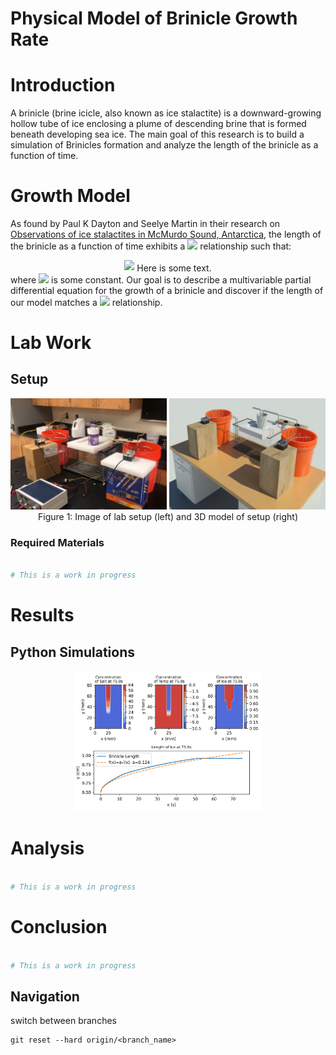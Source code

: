 # Physical Model of Brinicle Growth Rate

# Introduction
A brinicle (brine icicle, also known as ice stalactite) is a downward-growing hollow tube of ice enclosing a plume of descending brine that is formed beneath developing sea ice. The main goal of this research is to build a simulation of Brinicles formation and analyze the length of the brinicle as a function of time.

# Growth Model
As found by Paul K Dayton and Seelye Martin in their research on [Observations of ice stalactites in McMurdo Sound, Antarctica](https://agupubs.onlinelibrary.wiley.com/doi/abs/10.1029/JC076i006p01595), the length of the brinicle as a function of time exhibits a 
<img src="https://latex.codecogs.com/gif.latex?\dpi{70}&space;\bg_black&space;\fn_jvn&space;\sqrt{t}" 
/> relationship such that: 
<!--You must use &space instead of " " or it will break-->
<!-----------LATEX IN HTML----------->
<div align ="center"> 
    <img src="https://latex.codecogs.com/gif.latex?\dpi{150}&space;\bg_black&space;\fn_jvn&space;\boxed{L(t)=\alpha\sqrt{t}}"/>
    <span style="vertical-align: middle;">Here is some text.</span>
</div>
<!--------------------------------------->
where <img src="https://latex.codecogs.com/gif.latex?\dpi{100}&space;\bg_black&space;\fn_jvn&space;\alpha" 
/> is some constant. Our goal is to describe a multivariable partial differential equation for the growth of a brinicle and discover if the length of our model matches a <img src="https://latex.codecogs.com/gif.latex?\dpi{70}&space;\bg_black&space;\fn_jvn&space;\sqrt{t}" 
/> relationship.

# Lab Work
## Setup
<div align="center">
    <img src="3D Models/Lab_Setup2.jpg" alt="drawing" width="250"/>
    <img src="3D Models/3D View 1.jpg" alt="drawing" width="250"/>
    <div> Figure 1: Image of lab setup (left) and 3D model of setup (right) </div>
</div>

### Required Materials
```python

# This is a work in progress

```

# Results
## Python Simulations
<p align="center">
    <img src="images/results.png" alt="drawing" width="300"/>
</p>

# Analysis
```python

# This is a work in progress

```
# Conclusion
```python

# This is a work in progress

```

## Navigation
switch between branches
```
git reset --hard origin/<branch_name>
```